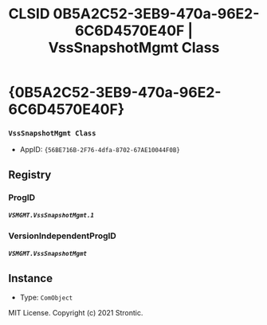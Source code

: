 ﻿---
title: "CLSID 0B5A2C52-3EB9-470a-96E2-6C6D4570E40F | VssSnapshotMgmt Class"
excerpt: What is COM-Object CLSID 0B5A2C52-3EB9-470a-96E2-6C6D4570E40F?
---

# {0B5A2C52-3EB9-470a-96E2-6C6D4570E40F}

### `VssSnapshotMgmt Class`
* AppID: `{56BE716B-2F76-4dfa-8702-67AE10044F0B}`

## Registry


### ProgID

##### `VSMGMT.VssSnapshotMgmt.1`

### VersionIndependentProgID

##### `VSMGMT.VssSnapshotMgmt`

## Instance

* Type: `ComObject`

MIT License. Copyright (c) 2021 Strontic.


